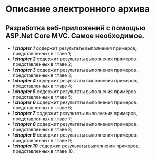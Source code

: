 # Описание электронного архива
## Разработка веб-приложений с помощью ASP.Net Core MVC. Самое необходимое.
* ***\chapter 1*** содержит результаты выполнения примеров, представленных в главе 1;
* ***\chapter 2*** содержит результаты выполнения примеров, представленных в главе 2;
* ***\chapter 3*** содержит результаты выполнения примеров, представленных в главе 3;
* ***\chapter 4*** содержит результаты выполнения примеров, представленных в главе 4;
* ***\chapter 5*** содержит результаты выполнения примеров, представленных в главе 5;
* ***\chapter 6*** содержит результаты выполнения примеров, представленных в главе 6;
* ***\chapter 7*** содержит результаты выполнения примеров, представленных в главе 7;
* ***\chapter 8*** содержит результаты выполнения примеров, представленных в главе 8;
* ***\chapter 9*** содержит результаты выполнения примеров, представленных в главе 9;
* ***\chapter 10*** содержит результаты выполнения примеров, представленных в главе 10.
